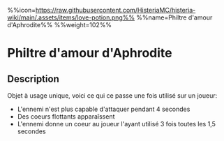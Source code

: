 %%icon=https://raw.githubusercontent.com/HisteriaMC/histeria-wiki/main/.assets/items/love-potion.png%%
%%name=Philtre d'amour d'Aphrodite%%
%%weight=102%%

# Philtre d'amour d'Aphrodite

## Description

Objet à usage unique, voici ce qui ce passe une fois utilisé sur un joueur:
- L'ennemi n'est plus capable d'attaquer pendant 4 secondes
- Des coeurs flottants apparaîssent
- L'ennemi donne un coeur au joueur l'ayant utilisé 3 fois toutes les 1,5 secondes
